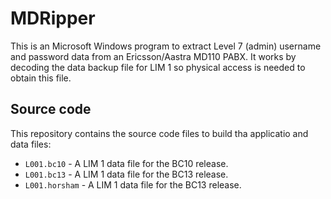 # MDRipper
This is an Microsoft Windows program to extract Level 7 (admin) username and password data from an Ericsson/Aastra MD110 PABX.
It works by decoding the data backup file for LIM 1 so physical access is needed to obtain this file. <br>

## Source code

This repository contains the source code files to build tha applicatio and data files:

* `L001.bc10`       - A LIM 1 data file for the BC10 release.
* `L001.bc13`       - A LIM 1 data file for the BC13 release.
* `L001.horsham`    - A LIM 1 data file for the BC13 release.
